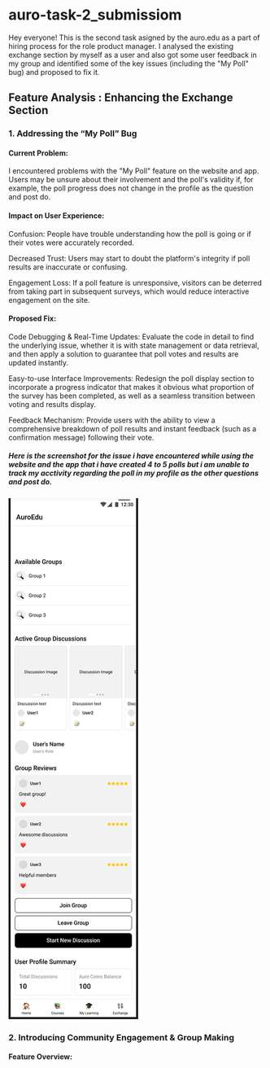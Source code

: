 # auro-task-2_submissiom
Hey everyone! This is the second task asigned by the auro.edu as a part of hiring process for the role product manager. I analysed the existing exchange section by myself as a user and also got some user feedback in my group and identified some of the key issues (including the "My Poll" bug) and proposed to fix it.

## Feature Analysis : Enhancing the Exchange Section
### 1. Addressing the “My Poll” Bug
#### Current Problem:
I encountered problems with the "My Poll" feature on the website and app. Users may be unsure about their involvement and the poll's validity if, for example, the poll progress does not change in the profile as the question and post do.
#### Impact on User Experience:
Confusion: People have trouble understanding how the poll is going or if their votes were accurately recorded.

Decreased Trust: Users may start to doubt the platform's integrity if poll results are inaccurate or confusing.

Engagement Loss: If a poll feature is unresponsive, visitors can be deterred from taking part in subsequent surveys, which would reduce interactive engagement on the site.

#### Proposed Fix:
Code Debugging & Real-Time Updates: Evaluate the code in detail to find the underlying issue, whether it is with state management or data retrieval, and then apply a solution to guarantee that poll votes and results are updated instantly.

Easy-to-use Interface Improvements: Redesign the poll display section to incorporate a progress indicator that makes it obvious what proportion of the survey has been completed, as well as a seamless transition between voting and results display.

Feedback Mechanism: Provide users with the ability to view a comprehensive breakdown of poll results and instant feedback (such as a confirmation message) following their vote.
##### Here is the screenshot for the issue i have encountered while using the website and the app that i have created 4 to 5 polls but i am unable to track my acctivity regarding the poll in my profile as the other questions and post do.
![Alt text](wireframe_auro_feature_analysis.png)

### 2. Introducing Community Engagement & Group Making
#### Feature Overview:
